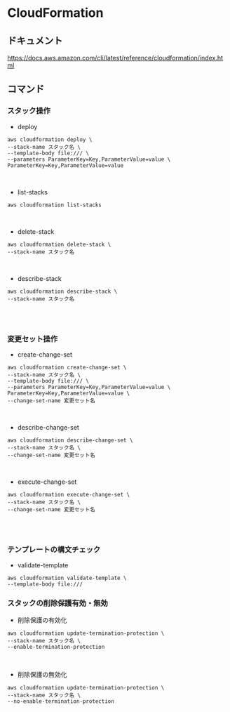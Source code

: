 # CloudFormation
## ドキュメント
https://docs.aws.amazon.com/cli/latest/reference/cloudformation/index.html


## コマンド

### スタック操作
- deploy

```shell
aws cloudformation deploy \
--stack-name スタック名 \
--template-body file:/// \
--parameters ParameterKey=Key,ParameterValue=value \
ParameterKey=Key,ParameterValue=value
```

<br>

- list-stacks

```shell
aws cloudformation list-stacks
```

<br>

- delete-stack

```shell
aws cloudformation delete-stack \
--stack-name スタック名
```

<br>

- describe-stack

```shell
aws cloudformation describe-stack \
--stack-name スタック名
```


<br>
<br>


### 変更セット操作

- create-change-set

```shell
aws cloudformation create-change-set \
--stack-name スタック名 \
--template-body file:/// \
--parameters ParameterKey=Key,ParameterValue=value \
ParameterKey=Key,ParameterValue=value \
--change-set-name 変更セット名

```

<br>

- describe-change-set

```shell
aws cloudformation describe-change-set \
--stack-name スタック名 \
--change-set-name 変更セット名
```

<br>

- execute-change-set

```shell
aws cloudformation execute-change-set \
--stack-name スタック名 \
--change-set-name 変更セット名
```

<br>
<br>

### テンプレートの構文チェック

- validate-template

```shell
aws cloudformation validate-template \ 
--template-body file:///
```


### スタックの削除保護有効・無効

- 削除保護の有効化

```shell
aws cloudformation update-termination-protection \
--stack-name スタック名 \
--enable-termination-protection
```

<br>


- 削除保護の無効化
```shell
aws cloudformation update-termination-protection \
--stack-name スタック名 \
--no-enable-termination-protection
```
